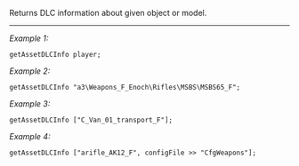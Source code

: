 Returns DLC information about given object or model.


---
*Example 1:*
```sqf
getAssetDLCInfo player;
```

*Example 2:*
```sqf
getAssetDLCInfo "a3\Weapons_F_Enoch\Rifles\MSBS\MSBS65_F";
```

*Example 3:*
```sqf
getAssetDLCInfo ["C_Van_01_transport_F"];
```

*Example 4:*
```sqf
getAssetDLCInfo ["arifle_AK12_F", configFile >> "CfgWeapons"];
```